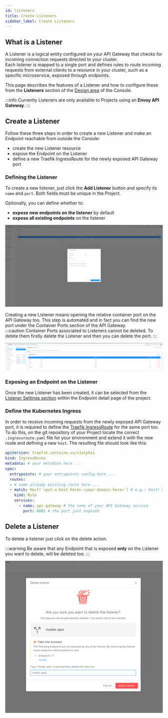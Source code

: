 ```yaml
---
id: listeners
title: Create Listeners
sidebar_label: Create Listeners
---
```


## What is a Listener

A Listener is a logical entity configured on your API Gateway that checks for incoming connection requests directed to your cluster.  
Each listener is mapped to a single port and defines rules to route incoming requests from external clients to a resource in your cluster, such as a specific microservice, exposed through endpoints.

This page describes the features of a Listener and how to configure these from the **Listeners** section of the [Design area](/development_suite/api-console/api-design/overview.md) of the Console.

:::info
Currently Listeners are only available to Projects using an **Envoy API Gateway**.
:::

## Create a Listener

Follow these three steps in order to create a new Listener and make an Endpoint reachable from outside the Console:
- create the new Listener resource
- expose the Endpoint on the Listener
- define a new Traefik IngressRoute for the newly exposed API Gateway port

### Defining the Listener 

To create a new listener, just click the **Add Listener** button and specify its `name` and `port`. Both fields must be unique in the Project. 

Optionally, you can define whether to:
- **expose new endpoints on the listener** by default
- **expose all existing endpoints** on the listener

![create-listener](img/listeners/create-listener.png)

Creating a new Listener means opening the relative container port on the API Gateway too. This step is automated and in fact you can find the new port under the Container Ports section of the API Gateway.  
:::caution
Container Ports associated to Listeners cannot be deleted. To delete them firstly delete the Listener and then you can delete the port.
:::

<!-- TODO: update image with disabled buttons -->
![listeners-api-gateway-container-ports](img/listeners/listeners-api-gateway-ports.png)

### Exposing an Endpoint on the Listener

Once the new Listener has been created, it can be selected from the [Listener Settings section](/development_suite/api-console/api-design/endpoints.md#listeners) within the Endpoint detail page of the project.

### Define the Kubernetes Ingress

In order to receive incoming requests from the newly exposed API Gateway port, it is required to define the [Traefik IngressRoute](https://doc.traefik.io/traefik/routing/providers/kubernetes-crd/#kind-ingressroute) for the same port too.  
To do this, on the git repository of your Project locate the correct `.ingressroute.yaml` file for your environment and extend it with the new route and defining a new `host`. The resulting file should look like this:

``` yaml
apiVersion: traefik.containo.us/v1alpha1
kind: IngressRoute
metadata: # your metadata here ...
spec:
  entrypoints: # your entrypoints config here ...
  routes:
  - # some already existing route here ...
  - match: Host(`<put-a-host-here>.<your-domain-here>`) # e.g.: Host(`mobile-apis.your-domain.com`)
    kind: Rule
    services:
      - name: api-gateway # the name of your API Gateway service
        port: 8082 # the port just exposed

```

## Delete a Listener

To delete a listener just click on the delete action.

:::warning
Be aware that any Endpoint that is exposed **only** on the Listener you want to delete, will be deleted too.
:::

![delete-listener](img/listeners/delete-listener.png)